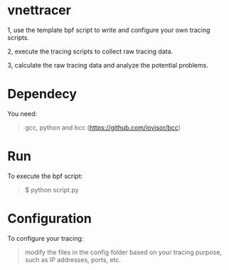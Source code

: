 # vnettracer

1, use the template bpf script to write and configure your own tracing scripts.

2, execute the tracing scripts to collect raw tracing data.

3, calculate the raw tracing data and analyze the potential problems. 

# Dependecy 

You need:

> gcc, python and bcc (https://github.com/iovisor/bcc)

# Run 

To execute the bpf script:

> $ python script.py

# Configuration 

To configure your tracing:

> modify the files in the config folder based on your tracing purpose, such as IP addresses, ports, etc.


